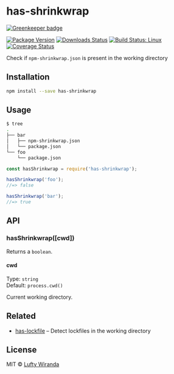 # has-shrinkwrap

[![Greenkeeper badge](https://badges.greenkeeper.io/luftywiranda13/has-shrinkwrap.svg)](https://greenkeeper.io/)

[![Package Version](https://img.shields.io/npm/v/has-shrinkwrap.svg?style=flat-square)](https://www.npmjs.com/package/has-shrinkwrap)
[![Downloads Status](https://img.shields.io/npm/dm/has-shrinkwrap.svg?style=flat-square)](https://npm-stat.com/charts.html?package=has-shrinkwrap&from=2016-04-01)
[![Build Status: Linux](https://img.shields.io/travis/luftywiranda13/has-shrinkwrap/master.svg?style=flat-square)](https://travis-ci.org/luftywiranda13/has-shrinkwrap)
[![Coverage Status](https://img.shields.io/codecov/c/github/luftywiranda13/has-shrinkwrap/master.svg?style=flat-square)](https://codecov.io/gh/luftywiranda13/has-shrinkwrap)

Check if `npm-shrinkwrap.json` is present in the working directory

## Installation

```sh
npm install --save has-shrinkwrap
```

## Usage

```sh
$ tree
.
├── bar
│   ├── npm-shrinkwrap.json
│   └── package.json
└── foo
    └── package.json
```

```js
const hasShrinkwrap = require('has-shrinkwrap');

hasShrinkwrap('foo');
//=> false

hasShrinkwrap('bar');
//=> true
```

## API

### hasShrinkwrap([cwd])

Returns a `boolean`.

#### cwd

Type: `string`<br />
Default: `process.cwd()`

Current working directory.

## Related

* [has-lockfile](https://github.com/luftywiranda13/has-lockfile) – Detect lockfiles in the working directory

## License

MIT &copy; [Lufty Wiranda](https://www.luftywiranda.com)
